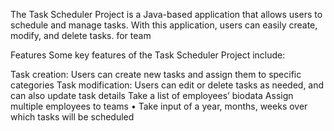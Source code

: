 The Task Scheduler Project is a Java-based application that allows users to schedule and manage tasks. With this application, users can easily create, modify, and delete tasks. for  team

Features
Some key features of the Task Scheduler Project include:

Task creation: Users can create new tasks and assign them to specific categories
Task modification: Users can edit or delete tasks as needed, and can also update task details
Take a list of employees’ biodata 
Assign multiple employees to teams
• Take input of a year, months, weeks over which tasks will be scheduled